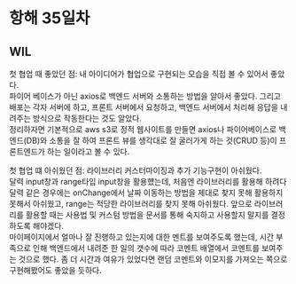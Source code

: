 # 항해 35일차

## WIL

첫 협업 때 좋았던 점:
내 아이디어가 협업으로 구현되는 모습을 직접 볼 수 있어서 좋았다.  
파이어 베이스가 아닌 axios로 백엔드 서버와 소통하는 방법을 알아서 좋았다. 그리고 배포는 각자 서버에 하고, 프론트 서버에서 요청하고, 백엔드 서버에서 처리해 응답을 내려주는 방식으로 작동한다는 것도 알았다.  
정리하자면 기본적으로 aws s3로 정적 웹사이트를 만들면 axios나 파이어베이스로 백엔드(DB)와 소통을 잘 하여 프론트 뷰를 생각대로 잘 굴러가게 하는 것(CRUD 등)이 프론트엔드가 하는 일이라고 볼 수 있다.

첫 협업 떄 아쉬웠던 점:
라이브러리 커스터마이징과 추가 기능구현이 아쉬웠다.  
달력 input창과 range타입 input창을 활용헀는데, 처음엔 라이브러리를 활용해 하려다 달력 같은 경우에는 onChange에서 날짜 이동하는 방법을 제대로 찾지 못해 활용하지 못해서 아쉬웠고, range는 적당한 라이브러리를 찾지 못해 아쉬웠다. 앞으로 라이브러리를 활용할 때는 사용법 및 커스텀 방법을 문서를 통해 숙지하고 사용할지 말지를 결정하도록 해야겠다.  
마이페이지에서 얼마나 잘 진행하고 있는지에 대한 멘트를 보여주도록 했는데, 시간 부족으로 인해 백엔드에서 내려준 한 일의 갯수에 따라 코멘트 배열에서 코멘트를 보여주는 것으로 했다. 좀 더 시간과 여유가 있었다면 랜덤 코멘트와 이모지를 가져오는 쪽으로 구현해봤어도 좋았을 듯하다.
